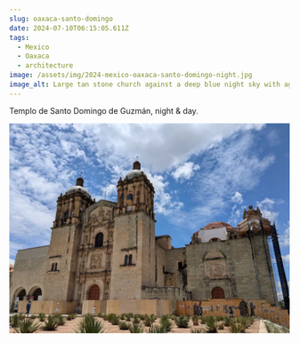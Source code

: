 ```yaml
---
slug: oaxaca-santo-domingo
date: 2024-07-10T06:15:05.611Z
tags:
  - Mexico
  - Oaxaca
  - architecture
image: /assets/img/2024-mexico-oaxaca-santo-domingo-night.jpg
image_alt: Large tan stone church against a deep blue night sky with agave planted in front.
---
```


Templo de Santo Domingo de Guzmán, night & day.

![Wider angle view of a large tan stone church in bright light against a blue sky with white clouds.](/assets/img/2024-mexico-oaxaca-santo-domingo-day.jpg)
